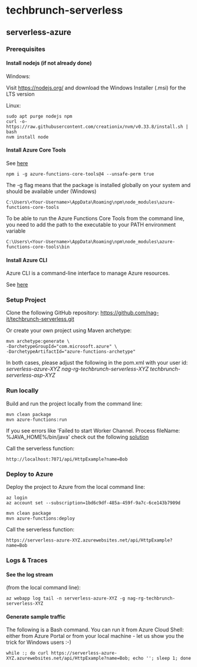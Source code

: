 # techbrunch-serverless

## serverless-azure

### Prerequisites

#### Install nodejs (if not already done)

Windows:

Visit https://nodejs.org/ and download the Windows Installer (.msi) for the LTS version

Linux:

```
sudo apt purge nodejs npm
curl -o- https://raw.githubusercontent.com/creationix/nvm/v0.33.8/install.sh | bash
nvm install node
```

#### Install Azure Core Tools 

See [here](https://learn.microsoft.com/en-us/azure/azure-functions/functions-run-local?tabs=windows%2Cisolated-process%2Cnode-v4%2Cpython-v2%2Chttp-trigger%2Ccontainer-apps&pivots=programming-language-csharp#install-the-azure-functions-core-tools)
```
npm i -g azure-functions-core-tools@4 --unsafe-perm true
```

The -g flag means that the package is installed globally on your system and should be available under (Windows)
```
C:\Users\<Your-Username>\AppData\Roaming\npm\node_modules\azure-functions-core-tools
```
To be able to run the Azure Functions Core Tools from the command line, you need to add the path to the executable to your PATH environment variable
```
C:\Users\<Your-Username>\AppData\Roaming\npm\node_modules\azure-functions-core-tools\bin
```

#### Install Azure CLI 
Azure CLI is a command-line interface to manage Azure resources.

See [here](https://docs.microsoft.com/en-us/cli/azure/install-azure-cli)


### Setup Project

Clone the following GitHub repository: https://github.com/nag-it/techbrunch-serverless.git

Or create your own project using Maven archetype:
```
mvn archetype:generate \
-DarchetypeGroupId="com.microsoft.azure" \
-DarchetypeArtifactId="azure-functions-archetype"
```

In both cases, please adjust the following in the pom.xml with your user id:
*<functionAppName>serverless-azure-XYZ</functionAppName>*
*<resourceGroupName>nag-rg-techbrunch-serverless-XYZ</resourceGroupName>*
*<appServicePlanName>techbrunch-serverless-asp-XYZ</appServicePlanName>*

### Run locally

Build and run the project locally from the command line:
```
mvn clean package
mvn azure-functions:run
```
If you see errors like 'Failed to start Worker Channel. Process fileName: %JAVA_HOME%/bin/java' check out the following [solution](https://stackoverflow.com/questions/64032219/azure-function-in-java-does-not-work-locally)

Call the serverless function:
```
http://localhost:7071/api/HttpExample?name=Bob
```

### Deploy to Azure

Deploy the project to Azure from the local command line:

```
az login
az account set --subscription=1bd6c9df-485a-459f-9a7c-6ce143b7909d

mvn clean package
mvn azure-functions:deploy
```

Call the serverless function:
```
https://serverless-azure-XYZ.azurewebsites.net/api/HttpExample?name=Bob
```


### Logs & Traces

#### See the log stream 
(from the local command line):

```
az webapp log tail -n serverless-azure-XYZ -g nag-rg-techbrunch-serverless-XYZ
```

#### Generate sample traffic

The following is a Bash command. You can run it from Azure Cloud Shell: either from Azure Portal or from your local machine - let us show you the trick for Windows users :-)

```
while :; do curl https://serverless-azure-XYZ.azurewebsites.net/api/HttpExample?name=Bob; echo ''; sleep 1; done
```